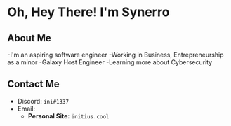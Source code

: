 
# Oh, Hey There! I'm Synerro

## About Me
-I'm an aspiring software engineer
-Working in Business, Entrepreneurship as a minor
-Galaxy Host Engineer
-Learning more about Cybersecurity

## Contact Me
- Discord: `ini#1337`
- Email: 
  - **Personal Site:** `initius.cool`
